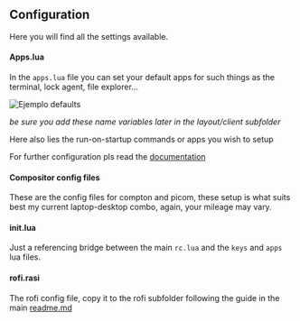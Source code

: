 ## Configuration

Here you will find all the settings available.

#### Apps.lua

In the `apps.lua` file you can set your default apps for such things as the terminal, lock agent, file explorer...

![Ejemplo defaults](/home/unai/.config/Typora/typora-user-images/image-20210803183341799.png)

*be sure you add these name variables later in the layout/client subfolder*

Here also lies the run-on-startup commands or apps you wish to setup

For further configuration pls read the [documentation](https://awesomewm.org/doc/api/)

#### Compositor config files
These are the config files for compton and picom, these setup is what suits best my current laptop-desktop combo, again, your mileage may vary.

#### init.lua
Just a referencing bridge between the main `rc.lua` and the `keys` and `apps` lua files.
#### rofi.rasi 
The rofi config file, copy it to the rofi subfolder following the guide in the main [readme.md](../README.md)
